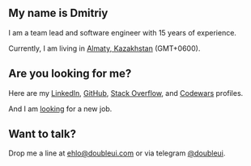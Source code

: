 ## My name is Dmitriy

I am a team lead and software engineer with 15 years of experience.

Currently, I am living in [Almaty, Kazakhstan](https://www.google.com/maps/place/Almaty) (GMT+0600).

## Are you looking for me?

Here are my [LinkedIn](https://linkedin.com/in/doubleui), [GitHub](https://github.com/doubleui), [Stack Overflow](https://stackoverflow.com/users/2243372/doubleui), and [Codewars](https://www.codewars.com/users/doubleui) profiles.


And I am [looking](https://linkedin.com/in/doubleui) for a new job.

## Want to talk?

Drop me a line at [ehlo@doubleui.com](mailto:ehlo@doubleui.com) or via telegram [@doubleui](https://t.me/doubleui).
